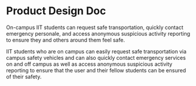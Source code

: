 # Product Design Doc

On-campus IIT students can request safe transportation, quickly contact emergency personale, and access anonymous suspicious activity reporting to ensure they and others around them feel safe.


IIT students who are on campus can easily request safe transportation via campus safety vehicles and can also quickly contact emergency services on and off campus as well as access anonymous suspicious activity reporting to ensure that the user and their fellow students can be ensured of their safety. 
